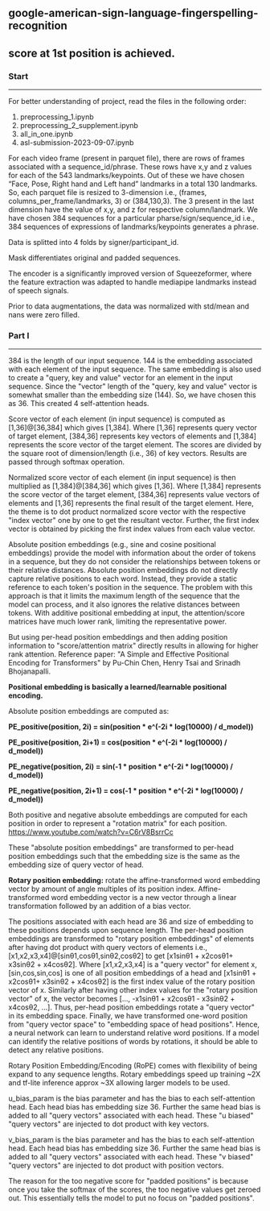 ## google-american-sign-language-fingerspelling-recognition
## score at 1st position is achieved.


### Start 
-----
For better understanding of project, read the files in the following order:
1. preprocessing_1.ipynb
2. preprocessing_2_supplement.ipynb
3. all_in_one.ipynb
4. asl-submission-2023-09-07.ipynb

For each video frame (present in parquet file), there are rows of frames associated with a sequence_id/phrase. These rows have x,y and z values for each of the 543 landmarks/keypoints. Out of these we have chosen “Face, Pose, Right hand and Left hand” landmarks in a total 130 landmarks. So, each parquet file is resized to 3-dimension i.e., (frames, columns_per_frame/landmarks, 3) or (384,130,3). The 3 present in the last dimension have the value of x,y, and z for respective column/landmark. We have chosen 384 sequences for a particular pharse/sign/sequence_id i.e., 384 sequences of expressions of landmarks/keypoints generates a phrase.

Data is splitted into 4 folds by signer/participant_id. 

Mask differentiates original and padded sequences.

The encoder is a significantly improved version of Squeezeformer, where the feature extraction was adapted to handle mediapipe landmarks instead of speech signals.

Prior to data augmentations, the data was normalized with std/mean and nans were zero filled.

### Part I
-----

384 is the length of our input sequence. 144 is the embedding associated with each element of the input sequence. The same embedding is also used to create a "query, key and value" vector for an element in the input sequence. Since the "vector" length of the "query, key and value" vector is somewhat smaller than the embedding size (144). So, we have chosen this as 36. This created 4 self-attention heads.

Score vector of each element (in input sequence) is computed as [1,36]@[36,384] which gives [1,384]. Where [1,36] represents query vector of target element,
[384,36] represents key vectors of elements and [1,384] represents the score vector of the target element. The scores are divided by the square root of dimension/length (i.e., 36) of key vectors. Results are passed through softmax operation. 

Normalized score vector of each element (in input sequence) is then multiplied as [1,384]@[384,36] which gives [1,36]. Where [1,384] represents the score vector of the target element, [384,36] represents value vectors of elements and [1,36] represents the final result of the target element. Here, the theme is to dot product normalized score vector with the respective "index vector" one by one to get the resultant vector. Further, the first index vector is obtained by picking the first index values from each value vector.

Absolute position embeddings (e.g., sine and cosine positional embeddings) provide the model with information about the order of tokens in a sequence, but they do not consider the relationships between tokens or their relative distances. Absolute position embeddings do not directly capture relative positions to each word.
Instead, they provide a static reference to each token's position in the sequence. The problem with this approach is that it limits the maximum length of the sequence that the model can process, and it also ignores the relative distances between tokens. With additive positional embedding at input, the attention/score matrices have much lower rank, limiting the representative power. 

But using per-head position embeddings and then adding position information to "score/attention matrix" directly results in allowing for higher rank attention. Reference paper: "A Simple and Effective Positional Encoding for Transformers" by Pu-Chin Chen, Henry Tsai and Srinadh Bhojanapalli.

<b>Positional embedding is basically a learned/learnable positional encoding.</b>

Absolute position embeddings are computed as:

<b>PE_positive(position, 2i) = sin(position * e^(-2i * log(10000) / d_model))</b>

<b>PE_positive(position, 2i+1) = cos(position * e^(-2i * log(10000) / d_model))</b>

<b>PE_negative(position, 2i) = sin(-1 * position * e^(-2i * log(10000) / d_model))</b>

<b>PE_negative(position, 2i+1) = cos(-1 * position * e^(-2i * log(10000) / d_model))</b>

Both positive and negative absolute embeddings are computed for each position in order to represent a "rotation matrix" for each position.
https://www.youtube.com/watch?v=C6rV8BsrrCc

​These "absolute position embeddings" are transformed to per-head position embeddings such that the embedding size is the same as the embedding size of query vector of head.

<b>Rotary position embedding:</b> rotate the affine-transformed word embedding vector by amount of angle multiples of its position index. Affine-transformed word embedding vector is a new vector through a linear transformation followed by an addition of a bias vector.

The positions associated with each head are 36 and size of embedding to these positions depends upon sequence length. ​The per-head position embeddings are transformed to "rotary position embeddings" of elements after having dot product with query vectors of elements i.e., [x1,x2,x3,x4]@[sinθ1,cosθ1,sinθ2,cosθ2] to get [x1sinθ1 + x2cosθ1+ x3sinθ2 + x4cosθ2]. Where [x1,x2,x3,x4] is a "query vector" for element x, ​[sin,cos,sin,cos] is one of all position embeddings of a head and [x1sinθ1 + x2cosθ1+ x3sinθ2 + x4cosθ2] is the first index value of the rotary position vector of x. Similarly after having other index values for the "rotary position vector" of x, the vector becomes [..., -x1sinθ1 + x2cosθ1 - x3sinθ2 + x4cosθ2, ...]. Thus, per-head position embeddings rotate a "query vector" in its embedding space. Finally, we have transformed one-word position from "query vector space" to "embedding space of head positions". Hence, a neural network can learn to understand relative word positions. If a model can identify the relative positions of words by rotations, it should be able to detect any relative positions. 

Rotary Position Embedding/Encoding (RoPE) comes with flexibility of being expand to any sequence lengths. Rotary embeddings speed up training ~2X and tf-lite inference approx ~3X allowing larger models to be used.

u_bias_param is the bias parameter and has the bias to each self-attention head. Each head bias has embedding size 36. ​Further the same head bias is added to all "query vectors" associated with each head. These "u biased" "query vectors" are injected to dot product with key vectors.

v_bias_param is the bias parameter and has the bias to each self-attention head. Each head bias has embedding size 36. ​Further the same head bias is added to all "query vectors" associated with each head. These "v biased" "query vectors" are injected to dot product with position vectors.

The reason for the too negative score for "padded positions" is because once you take the softmax of the scores, the too negative values get zeroed out. This essentially tells the model to put no focus on "padded positions".


